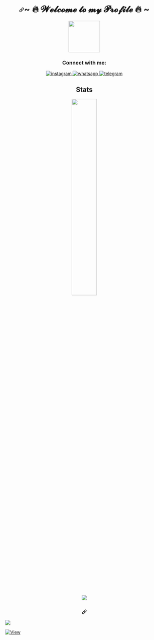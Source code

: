 <h1 align="center" dir="auto"><a id="user-content---𝓦𝓮𝓵𝓬𝓸𝓶𝓮-𝓽𝓸-𝓶𝔂-𝓟𝓻𝓸𝓯𝓲𝓵𝓮--" class="anchor" aria-hidden="true" href="#--𝓦𝓮𝓵𝓬𝓸𝓶𝓮-𝓽𝓸-𝓶𝔂-𝓟𝓻𝓸𝓯𝓲𝓵𝓮--"><svg class="octicon octicon-link" viewBox="0 0 16 16" version="1.1" width="16" height="16" aria-hidden="true"><path fill-rule="evenodd" d="M7.775 3.275a.75.75 0 001.06 1.06l1.25-1.25a2 2 0 112.83 2.83l-2.5 2.5a2 2 0 01-2.83 0 .75.75 0 00-1.06 1.06 3.5 3.5 0 004.95 0l2.5-2.5a3.5 3.5 0 00-4.95-4.95l-1.25 1.25zm-4.69 9.64a2 2 0 010-2.83l2.5-2.5a2 2 0 012.83 0 .75.75 0 001.06-1.06 3.5 3.5 0 00-4.95 0l-2.5 2.5a3.5 3.5 0 004.95 4.95l1.25-1.25a.75.75 0 00-1.06-1.06l-1.25 1.25a2 2 0 01-2.83 0z"></path></svg></a>~ <g-emoji class="g-emoji" alias="sparkling_heart" fallback-src="https://github.githubassets.com/images/icons/emoji/unicode/1f496.png">🔥</g-emoji> 𝓦𝓮𝓵𝓬𝓸𝓶𝓮 𝓽𝓸 𝓶𝔂 𝓟𝓻𝓸𝓯𝓲𝓵𝓮 <g-emoji class="g-emoji" alias="sparkling_heart" fallback-src="https://github.githubassets.com/images/icons/emoji/unicode/1f496.png">🔥</g-emoji> ~</h1>

<div id="header" align="center">
  <img src="https://media.giphy.com/media/M9gbBd9nbDrOTu1Mqx/giphy.gif" width="100"/>
</div>

 <div align="center" dir="auto">
  <h3>Connect with me: </h3>
  <a href="https://www.instagram.com/_4lghifari_/" rel="nofollow">
    <img src="https://img.shields.io/badge/Instagram-E4405F?style=for-the-badge&logo=instagram&logoColor=white" alt="instagram" />
  </a>
  <a href="https://wa.me/+375295770130" rel="nofollow">
  <img src="https://img.shields.io/badge/WhatsApp-25D366?style=for-the-badge&logo=whatsapp&logoColor=white" alt="whatsapp" />
</a>
<a href="https://t.me/CodesphereCommunity" rel="nofollow">
  <img src="https://img.shields.io/badge/Telegram-2CA5E0?style=for-the-badge&logo=telegram&logoColor=white" alt="telegram" />
</a>
  
<div align="center" dir="auto">
  <h2>Stats</h2>
  <img src="https://github-readme-stats.vercel.app/api?username=kyngcoder&show_icons=true&theme=radical" align="center" width="40%" data-canonical-src="https://github-readme-stats.vercel.app/api?username=kyngcoder&amp;show_icons=true&amp;locale=en" style="max-width: 100%;">
</div></br>

<div align="center">
<img src="https://github-profile-trophy.vercel.app/?username=DzarelDeveloper" style="max-width:100%"; />
</div>




<h2 align="center" dir="auto"><a id="user-content---𝓣𝓱𝓪𝓷𝓴𝓼-𝓯𝓸𝓻-𝓻𝓮𝓪𝓭𝓲𝓷𝓰--" class="anchor" aria-hidden="true" href="#--𝓣𝓱𝓪𝓷𝓴𝓼-𝓯𝓸𝓻-𝓻𝓮𝓪𝓭𝓲𝓷𝓰--"><svg class="octicon octicon-link" viewBox="0 0 16 16" version="1.1" width="16" height="16" aria-hidden="true"><path fill-rule="evenodd" d="M7.775 3.275a.75.75 0 001.06 1.06l1.25-1.25a2 2 0 112.83 2.83l-2.5 2.5a2 2 0 01-2.83 0 .75.75 0 00-1.06 1.06 3.5 3.5 0 004.95 0l2.5-2.5a3.5 3.5 0 00-4.95-4.95l-1.25 1.25zm-4.69 9.64a2 2 0 010-2.83l2.5-2.5a2 2 0 012.83 0 .75.75 0 001.06-1.06 3.5 3.5 0 00-4.95 0l-2.5 2.5a3.5 3.5 0 004.95 4.95l1.25-1.25a.75.75 0 00-1.06-1.06l-1.25 1.25a2 2 0 01-2.83 0z"></path></svg></a>
</div>


[![](https://visitcount.itsvg.in/api?id=DzarelDeveloper&label=Profile%20Views&icon=1&pretty=false)](https://visitcount.itsvg.in)

<a href="https://www.instagram.com/_4lghifari_/" rel="nofollow">
    <img src="https://img.shields.io/badge/eye-E4405F?style=for-the-badge&logo=eye&logoColor=white" alt="View" />
